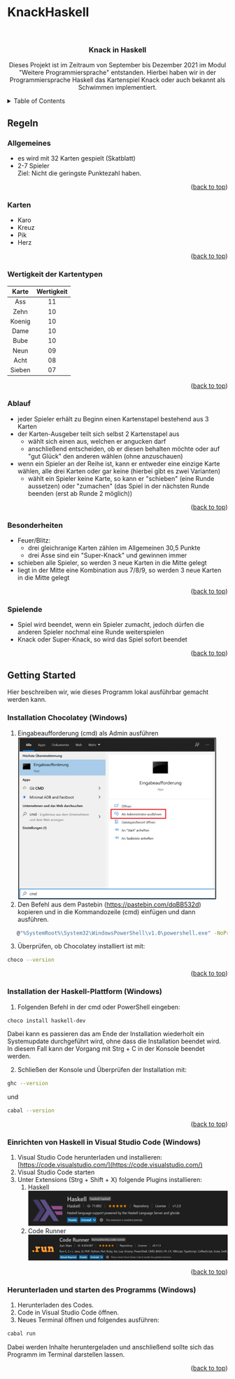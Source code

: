 # KnackHaskell
<div id="top"></div>


<!-- PROJECT LOGO -->
<br />
<div align="center">
<h3 align="center">Knack in Haskell</h3>

  <p align="center">
    Dieses Projekt ist im Zeitraum von September bis Dezember 2021 im Modul "Weitere Programmiersprache" entstanden. Hierbei haben wir in der Programmiersprache Haskell das Kartenspiel Knack oder auch bekannt als Schwimmen implementiert.
    <br />
  </p>
</div>

<!-- TABLE OF CONTENTS -->
<details>
  <summary>Table of Contents</summary>
  <ol>
    <li>
      <a href="#regeln">Regeln</a>
      <ul>
        <li><a href="#allgemeines">Allgemeines</a></li>
        <li><a href="#karten">Karten</a></li>
        <li><a href="#wertigkeit-der-kartentypen">Wertigkeit der Kartentypen</a></li>
        <li><a href="#ablauf">Ablauf</a></li>
        <li><a href="#besonderheiten">Besonderheiten</a></li>
        <li><a href="#spielende">Spielende</a></li>
      </ul>
    </li>
    <li>
      <a href="#getting-started">Getting Started</a>
      <ul>
        <li><a href="#installation-chocolatey-windows">Installation Chocolatey (Windows)</a></li>
        <li><a href="#installation-der-haskell-plattform-windows">Installation der Haskell-Plattform (Windows)</a></li>
        <li><a href="#einrichten-von-haskell-in-visual-studio-code-windows">Einrichten von Haskell in Visual Studio Code (Windows)</a></li>
        <li><a href="#herunterladen-und-starten-des-programms-windows">Herunterladen und starten des Programms (Windows)</a></li>
      </ul>
    </li>
  </ol>
</details>



<!-- ABOUT THE PROJECT -->
## Regeln

### Allgemeines

* es wird mit 32 Karten gespielt (Skatblatt)
* 2-7 Spieler
<br />Ziel: Nicht die geringste Punktezahl haben.


<p align="right">(<a href="#top">back to top</a>)</p>

### Karten

* Karo
* Kreuz
* Pik
* Herz

<p align="right">(<a href="#top">back to top</a>)</p>

### Wertigkeit der Kartentypen

Karte | Wertigkeit
:---: | :---:
Ass | 11
Zehn | 10
Koenig | 10
Dame | 10
Bube | 10
Neun | 09
Acht | 08
Sieben | 07

<p align="right">(<a href="#top">back to top</a>)</p>

### Ablauf

* jeder Spieler erhält zu Beginn einen Kartenstapel bestehend aus 3 Karten
* der Karten-Ausgeber teilt sich selbst 2 Kartenstapel aus
    * wählt sich einen aus, welchen er angucken darf
    * anschließend entscheiden, ob er diesen behalten möchte oder auf "gut Glück" den anderen wählen (ohne anzuschauen)
* wenn ein Spieler an der Reihe ist, kann er entweder eine einzige Karte wählen, alle drei Karten oder gar keine (hierbei gibt es zwei Varianten)
    * wählt ein Spieler keine Karte, so kann er "schieben" (eine Runde aussetzen) oder "zumachen" (das Spiel in der nächsten Runde beenden (erst ab Runde 2 möglich))

<p align="right">(<a href="#top">back to top</a>)</p>

### Besonderheiten

* Feuer/Blitz:
    * drei gleichranige Karten zählen im Allgemeinen 30,5 Punkte
    * drei Asse sind ein "Super-Knack" und gewinnen immer
* schieben alle Spieler, so werden 3 neue Karten in die Mitte gelegt
* liegt in der Mitte eine Kombination aus 7/8/9, so werden 3 neue Karten in die Mitte gelegt

<p align="right">(<a href="#top">back to top</a>)</p>

### Spielende

* Spiel wird beendet, wenn ein Spieler zumacht, jedoch dürfen die anderen Spieler nochmal eine Runde weiterspielen
* Knack oder Super-Knack, so wird das Spiel sofort beendet

<p align="right">(<a href="#top">back to top</a>)</p>

<!-- ---------------------------------------------------------------- GETTING STARTED ---------------------------------------------------------------- -->
## Getting Started

Hier beschreiben wir, wie dieses Programm lokal ausführbar gemacht werden kann.

### Installation Chocolatey (Windows)

1. Eingabeaufforderung (cmd) als Admin ausführen <br />![Bild cmd](img/windows10cmd.png)
2. Den Befehl aus dem Pastebin (https://pastebin.com/dqBB532d) kopieren und in die Kommandozeile (cmd) einfügen und dann ausführen.
```sh
   @"%SystemRoot%\System32\WindowsPowerShell\v1.0\powershell.exe" -NoProfile -InputFormat None -ExecutionPolicy Bypass -Command "[System.Net.ServicePointManager]::SecurityProtocol = 3072; iex ((New-Object System.Net.WebClient).DownloadString('https://community.chocolatey.org/install.ps1'))" && SET "PATH=%PATH%;%ALLUSERSPROFILE%\chocolatey\bin" 
   ```
3. Überprüfen, ob Chocolatey installiert ist mit:
  ```sh
  choco --version
  ```
  
<p align="right">(<a href="#top">back to top</a>)</p>

### Installation der Haskell-Plattform (Windows)

1. Folgenden Befehl in der cmd oder PowerShell eingeben:
  ```sh
  choco install haskell-dev
  ```
  Dabei kann es passieren das am Ende der Installation wiederholt ein
Systemupdate durchgeführt wird, ohne dass die Installation beendet wird. In
diesem Fall kann der Vorgang mit Strg + C in der Konsole beendet werden.

2. Schließen der Konsole und Überprüfen der Installation mit:
  ```sh
  ghc --version
  ```
  und 
  ```sh
  cabal --version
  ```
  
<p align="right">(<a href="#top">back to top</a>)</p>

### Einrichten von Haskell in Visual Studio Code (Windows)

1. Visual Studio Code herunterladen und installieren: [https://code.visualstudio.com/](https://code.visualstudio.com/)
2. Visual Studio Code starten
3. Unter Extensions (Strg + Shift + X) folgende Plugins installieren:
   1. Haskell<br />![Bild Haskell Plugin](img/haskellPlugin.png)
   2. Code Runner <br />![Bild CodeRunner Plugin](img/codeRunnerPlugin.png)

<p align="right">(<a href="#top">back to top</a>)</p>

### Herunterladen und starten des Programms (Windows)

1. Herunterladen des Codes.
2. Code in Visual Studio Code öffnen.
3. Neues Terminal öffnen und folgendes ausführen:
  ```sh
  cabal run
  ```
  Dabei werden Inhalte heruntergeladen und anschließend sollte sich das Programm im Terminal darstellen lassen.

<p align="right">(<a href="#top">back to top</a>)</p>

<!-- 
README Template: https://github.com/othneildrew/Best-README-Template/blob/master/BLANK_README.md?plain=1
-->
